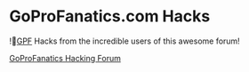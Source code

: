 GoProFanatics.com Hacks
======================
![GPF](gof-logo.png)
Hacks from the incredible users of this awesome forum!

[GoProFanatics Hacking Forum](http://www.goprofanatics.com/gopro-hd-hero3/5179-gopro-autoexec-ash-hacking-fw-studies.html)